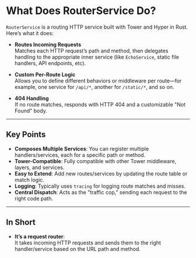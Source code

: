 # What Does RouterService Do?

`RouterService` is a routing HTTP service built with Tower and Hyper in Rust.  
Here’s what it does:

- **Routes Incoming Requests**  
  Matches each HTTP request’s path and method, then delegates handling to the appropriate inner service (like `EchoService`, static file handlers, API endpoints, etc).

- **Custom Per-Route Logic**  
  Allows you to define different behaviors or middleware per route—for example, one service for `/api/*`, another for `/static/*`, and so on.

- **404 Handling**  
  If no route matches, responds with HTTP 404 and a customizable "Not Found" body.

---

## Key Points

- **Composes Multiple Services**: You can register multiple handlers/services, each for a specific path or method.
- **Tower-Compatible**: Fully compatible with other Tower middleware, layers, and services.
- **Easy to Extend**: Add new routes/services by updating the route table or match logic.
- **Logging**: Typically uses `tracing` for logging route matches and misses.
- **Central Dispatch**: Acts as the "traffic cop," sending each request to the right code path.

---

## In Short

- **It’s a request router**:  
  It takes incoming HTTP requests and sends them to the right handler/service based on the URL path and method.
